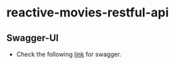 # reactive-movies-restful-api

## Swagger-UI

-   Check the following [link](http://localhost:8080/movies/swagger-ui.html) for swagger.



